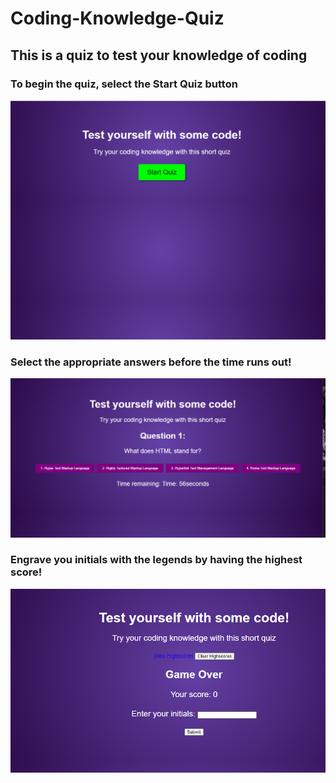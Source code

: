 # Coding-Knowledge-Quiz
## This is a quiz to test your knowledge of coding

### To begin the quiz, select the Start Quiz button
 ![img1](./Assets/start%20quiz.png)

 ### Select the appropriate answers before the time runs out!
![img](./Assets/questions.png)
 
 ### Engrave you initials with the legends by having the highest score!
 ![img](./Assets/Open%20page.png)
